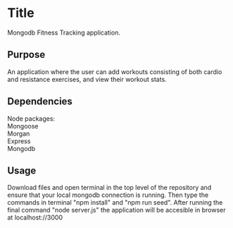 # Title

Mongodb Fitness Tracking application.

## Purpose

An application where the user can add workouts consisting of both cardio and resistance exercises, and view their workout stats.

## Dependencies

Node packages:  
Mongoose  
Morgan  
Express  
Mongodb  

## Usage

Download files and open terminal in the top level of the repository and ensure that your local mongodb connection is running. Then type the commands in terminal "npm install" and "npm run seed". After running the final command "node server.js" the application will be accesible in browser at localhost://3000